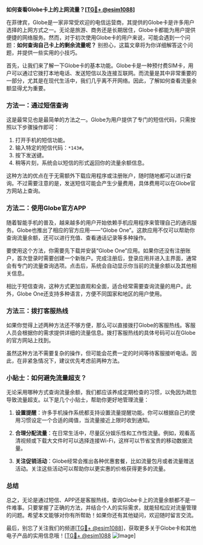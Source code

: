 **如何查看Globe卡上的上网流量？[[TG💪+ @esim1088](https://t.me/s/esim1088)]**

在菲律宾，Globe是一家非常受欢迎的电信运营商，其提供的Globe卡是许多用户选择的上网方式之一。无论是旅游、商务还是长期居住，Globe卡都能为用户提供便捷的网络服务。然而，对于初次使用Globe卡的用户来说，可能会遇到一个问题：**如何查询自己卡上的剩余流量呢？** 别担心，这篇文章将为你详细解答这个问题，并提供一些实用的小技巧。

首先，让我们来了解一下Globe卡的基本功能。Globe卡是一种预付费SIM卡，用户可以通过它拨打本地电话、发送短信以及连接互联网。而流量是其中非常重要的一部分，尤其是在现代生活中，我们几乎离不开网络。因此，了解如何查看流量余额显得尤为重要。

### 方法一：通过短信查询

这是最常见也是最简单的方法之一。Globe为用户提供了专门的短信代码，只需按照以下步骤操作即可：

1. 打开手机的短信功能。
2. 输入特定的短信代码：`*143#`。
3. 按下发送键。
4. 稍等片刻，系统会以短信的形式返回你的流量余额信息。

这种方法的优点在于无需额外下载应用程序或注册账户，随时随地都可以进行查询。不过需要注意的是，发送短信可能会产生少量费用，具体费用可以在Globe官方网站上查询。

### 方法二：使用Globe官方APP

随着智能手机的普及，越来越多的用户开始依赖手机应用程序来管理自己的通讯服务。Globe也推出了相应的官方应用——“Globe One”。这款应用不仅可以帮助你查询流量余额，还可以进行充值、查看通话记录等多种操作。

要使用这个方法，你需要先下载并安装“Globe One”应用。如果你还没有注册账户，首次登录时需要创建一个新账户。完成注册后，登录应用并进入主界面，通常会有专门的流量查询选项。点击后，系统会自动显示你当前的流量余额以及其他相关信息。

相比于短信查询，这种方式更加直观和全面，适合经常需要查询流量的用户。此外，Globe One还支持多种语言，方便不同国家和地区的用户使用。

### 方法三：拨打客服热线

如果你觉得上述两种方法还不够方便，那么可以直接拨打Globe的客服热线。客服人员会根据你的需求提供详细的流量信息。拨打客服热线的具体号码可以在Globe的官方网站上找到。

虽然这种方法不需要复杂的操作，但可能会花费一定的时间等待客服接听电话。因此，在非紧急情况下，建议优先考虑前两种方法。

### 小贴士：如何避免流量超支？

无论采用哪种方式查询流量余额，我们都应该养成定期检查的习惯，以免因为疏忽导致流量超支。以下是几个小贴士，帮助你更好地管理流量：

1. **设置提醒**：许多手机操作系统都支持设置流量提醒功能。你可以根据自己的使用习惯设定一个合适的阈值，当流量接近上限时收到通知。
   
2. **合理分配流量**：在日常生活中，尽量区分娱乐性和工作性流量。例如，观看高清视频或下载大文件时可以选择连接Wi-Fi，这样可以节省宝贵的移动数据流量。

3. **关注促销活动**：Globe经常会推出各种优惠套餐，比如流量包月或者流量赠送活动。关注这些活动可以帮助你以更实惠的价格获得更多的流量。

### 总结

总之，无论是通过短信、APP还是客服热线，查询Globe卡上的流量余额都不是一件难事。只要掌握了正确的方法，并结合个人的实际需求，就能轻松应对流量管理的问题。希望本文能够对你有所帮助！如果你还有其他疑问，欢迎随时留言交流。

最后，别忘了关注我们的频道[[TG💪+ @esim1088](https://t.me/s/esim1088)]，获取更多关于Globe卡和其他电子产品的实用信息哦！[[TG💪+ @esim1088](https://t.me/s/esim1088) ![Image](https://i.postimg.cc/4NQfJmqS/Snipaste-2025-05-13-00-14-12.png)]